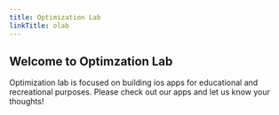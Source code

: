 ```yaml
---
title: Optimization Lab
linkTitle: olab
---
```


## Welcome to Optimzation Lab 
Optimization lab is focused on building ios apps for educational and recreational purposes. Please check out our apps and let us know your thoughts!
